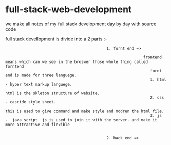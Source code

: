 # full-stack-web-development
we make all notes of my full stack development day by day with source code

full stack devellopment is divide into a 2 parts :-


                                                1. fornt end => 
                                                            
                                                                frontend means which can we see in the broswer those whole thing called forntend
                                                                   fornt end is made for three languege.
                                                                   1. html - hyper text markup languege.
                                                                              html is the skleton structure of website.
                                                                   2. css  - cascide style sheet.
                                                                              this is used to give command and make style and modren the html file.
                                                                   3. js   -  java script. js is used to join it with the server. and make it more attractive and flexible
                                                      
                                                                  
                                                2. back end => 
                                                
                                                  
